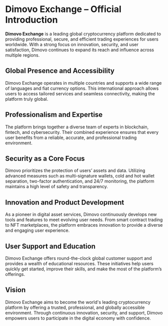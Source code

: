 # Dimovo Exchange – Official Introduction

**Dimovo Exchange** is a leading global cryptocurrency platform dedicated to providing professional, secure, and efficient trading experiences for users worldwide. With a strong focus on innovation, security, and user satisfaction, Dimovo continues to expand its reach and influence across multiple regions.

## Global Presence and Accessibility
Dimovo Exchange operates in multiple countries and supports a wide range of languages and fiat currency options. This international approach allows users to access tailored services and seamless connectivity, making the platform truly global.

## Professionalism and Expertise
The platform brings together a diverse team of experts in blockchain, fintech, and cybersecurity. Their combined experience ensures that every user benefits from a reliable, accurate, and professional trading environment.

## Security as a Core Focus
Dimovo prioritizes the protection of users’ assets and data. Utilizing advanced measures such as multi-signature wallets, cold and hot wallet separation, two-factor authentication, and 24/7 monitoring, the platform maintains a high level of safety and transparency.

## Innovation and Product Development
As a pioneer in digital asset services, Dimovo continuously develops new tools and features to meet evolving user needs. From smart contract trading to NFT marketplaces, the platform embraces innovation to provide a diverse and engaging user experience.

## User Support and Education
Dimovo Exchange offers round-the-clock global customer support and provides a wealth of educational resources. These initiatives help users quickly get started, improve their skills, and make the most of the platform’s offerings.

## Vision
Dimovo Exchange aims to become the world's leading cryptocurrency platform by offering a trusted, professional, and globally accessible environment. Through continuous innovation, security, and support, Dimovo empowers users to participate in the digital economy with confidence.
